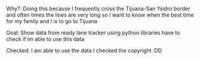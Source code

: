 Why?: Doing this because I frequently cross the Tijuana-San Ysidro border and often times the lines are very long so I want to know when the best time for my family and I is to go to Tijuana


Goal: Show data from ready lane tracker using python libraries have to check if im able to use this data



Checked: I am able to use the data I checked the copyright :DD


